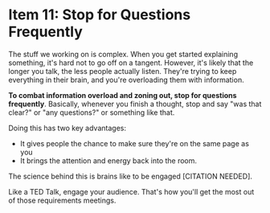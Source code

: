 # Item 11: Stop for Questions Frequently

The stuff we working on is complex. When you get started explaining something, it's hard not to go off
on a tangent. However, it's likely that the longer you talk, the less people actually listen. They're trying
to keep everything in their brain, and you're overloading them with information.

**To combat information overload and zoning out, stop for questions frequently**. Basically, whenever you finish
a thought, stop and say "was that clear?" or "any questions?" or something like that.

Doing this has two key advantages:

- It gives people the chance to make sure they're on the same page as you
- It brings the attention and energy back into the room.

The science behind this is brains like to be engaged [CITATION NEEDED].

Like a TED Talk, engage your audience. That's how you'll get the most out of those requirements meetings.
